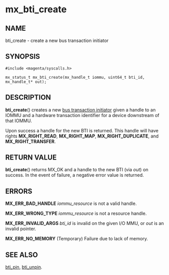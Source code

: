 # mx_bti_create

## NAME

bti_create - create a new bus transaction initiator

## SYNOPSIS

```
#include <magenta/syscalls.h>

mx_status_t mx_bti_create(mx_handle_t iommu, uint64_t bti_id, mx_handle_t* out);

```

## DESCRIPTION

**bti_create**() creates a new [bus transaction initiator](../objects/bus_transaction_initiator.md)
given a handle to an IOMMU and a hardware transaction identifier for a device
downstream of that IOMMU.

Upon success a handle for the new BTI is returned.  This handle will have rights
**MX_RIGHT_READ**, **MX_RIGHT_MAP**, **MX_RIGHT_DUPLICATE**, and
**MX_RIGHT_TRANSFER**.

## RETURN VALUE

**bti_create**() returns MX_OK and a handle to the new BTI
(via *out*) on success.  In the event of failure, a negative error value
is returned.

## ERRORS

**MX_ERR_BAD_HANDLE**  *iommu_resource* is not a valid handle.

**MX_ERR_WRONG_TYPE**  *iommu_resource* is not a resource handle.

**MX_ERR_INVALID_ARGS**  *bti_id* is invalid on the given I/O MMU,
or *out* is an invalid pointer.

**MX_ERR_NO_MEMORY**  (Temporary) Failure due to lack of memory.

## SEE ALSO

[bti_pin](bti_pin.md),
[bti_unpin](bti_unpin.md).
